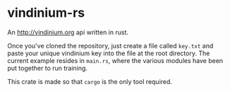 # vindinium-rs
An http://vindinium.org api written in rust.

Once you've cloned the repository, just create a file called `key.txt` and paste your unique vindinium key into the file at the root directory. The current example resides in `main.rs`, where the various modules have been put together to run training.

This crate is made so that `cargo` is the only tool required.
